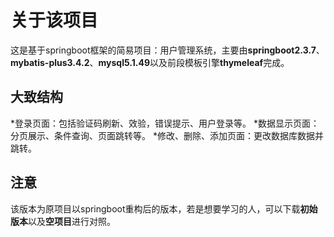# 关于该项目

这是基于springboot框架的简易项目：用户管理系统，主要由**springboot2.3.7**、**mybatis-plus3.4.2**、**mysql5.1.49**以及前段模板引擎**thymeleaf**完成。 

## 大致结构

*登录页面：包括验证码刷新、效验，错误提示、用户登录等。
*数据显示页面：分页展示、条件查询、页面跳转等。
*修改、删除、添加页面：更改数据库数据并跳转。

## 注意

该版本为原项目以springboot重构后的版本，若是想要学习的人，可以下载**初始版本**以及**空项目**进行对照。
